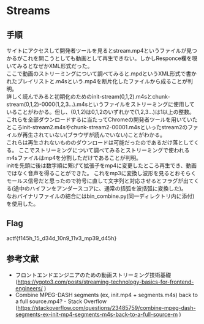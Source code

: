 # Streams

## 手順
サイトにアクセスして開発者ツールを見るとstream.mp4というファイルが見つかるがこれを開こうとしても動画として再生できない。しかしResponce欄を覗いてみるとなぜかXML形式だった。  
ここで動画のストリーミングについて調べてみると.mpdというXML形式で書かれたプレイリストと.m4sという.mp4を断片化したファイルから成ることが判明。  
詳しく読んでみると初期化のためのinit-stream(0,1,2).m4sとchunk-stream(0,1,2)-0000(1,2,3...).m4sというファイルをストリーミングに使用していることがわかる。但し、(0,1,2)は0,1,2のいずれかで(1,2,3...)は1以上の整数。  
これらを全部ダウンロードするに当たってChromeの開発者ツールを用いていたところinit-stream2.m4sやchunk-stream2-00001.m4sといったstream2のファイルが再生されていない(ブラウザが読んでいない)ことがわかる。  
これらは再生されないもののダウンロードは可能だったのであるだけ落としてくる。
ここでストリーミングについて調べてみるとストリーミングで使われるm4sファイルはmp4を分割しただけであることが判明。  
initを先頭に後は数字順に繋げて拡張子をmp4に変更したところ再生でき、動画ではなく音声を得ることができた。
これをmp3に変換し波形を見るとおそらくモールス信号だと思ったので符号に直して文字列と対応させるとフラグが出てくる(途中のハイフンをアンダースコアに、通常の括弧を波括弧に変換した)。  
なおバイナリファイルの結合にはbin_combine.py(同一ディレクトリ内に添付)を使用した。

## Flag
actf{f145h_15_d34d_10n9_11v3_mp39_d45h}

## 参考文献
- フロントエンドエンジニアのための動画ストリーミング技術基礎  
(https://ygoto3.com/posts/streaming-technology-basics-for-frontend-engineers/ )
- Combine MPEG-DASH segments (ex, init.mp4 + segments.m4s) back to a full source.mp4? - Stack Overflow  
(https://stackoverflow.com/questions/23485759/combine-mpeg-dash-segments-ex-init-mp4-segments-m4s-back-to-a-full-source-m )
